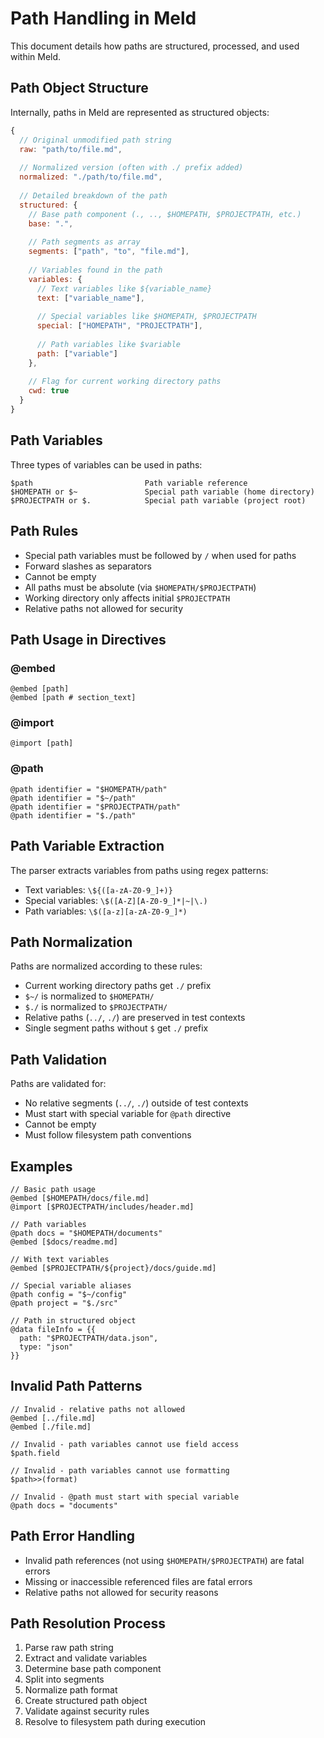 # Path Handling in Meld

This document details how paths are structured, processed, and used within Meld.

## Path Object Structure

Internally, paths in Meld are represented as structured objects:

```javascript
{
  // Original unmodified path string
  raw: "path/to/file.md",
  
  // Normalized version (often with ./ prefix added)
  normalized: "./path/to/file.md",
  
  // Detailed breakdown of the path
  structured: {
    // Base path component (., .., $HOMEPATH, $PROJECTPATH, etc.)
    base: ".",
    
    // Path segments as array
    segments: ["path", "to", "file.md"],
    
    // Variables found in the path
    variables: {
      // Text variables like ${variable_name}
      text: ["variable_name"],
      
      // Special variables like $HOMEPATH, $PROJECTPATH
      special: ["HOMEPATH", "PROJECTPATH"],
      
      // Path variables like $variable
      path: ["variable"]
    },
    
    // Flag for current working directory paths
    cwd: true
  }
}
```

## Path Variables

Three types of variables can be used in paths:

```
$path                         Path variable reference
$HOMEPATH or $~               Special path variable (home directory)
$PROJECTPATH or $.            Special path variable (project root)
```

## Path Rules

- Special path variables must be followed by `/` when used for paths
- Forward slashes as separators
- Cannot be empty
- All paths must be absolute (via `$HOMEPATH/$PROJECTPATH`)
- Working directory only affects initial `$PROJECTPATH`
- Relative paths not allowed for security

## Path Usage in Directives

### @embed
```
@embed [path]
@embed [path # section_text]
```

### @import
```
@import [path]
```

### @path
```
@path identifier = "$HOMEPATH/path"
@path identifier = "$~/path"
@path identifier = "$PROJECTPATH/path"
@path identifier = "$./path"
```

## Path Variable Extraction

The parser extracts variables from paths using regex patterns:
- Text variables: `\${([a-zA-Z0-9_]+)}`
- Special variables: `\$([A-Z][A-Z0-9_]*|~|\.)`
- Path variables: `\$([a-z][a-zA-Z0-9_]*)`

## Path Normalization

Paths are normalized according to these rules:
- Current working directory paths get `./` prefix
- `$~/` is normalized to `$HOMEPATH/`
- `$./` is normalized to `$PROJECTPATH/`
- Relative paths (`../`, `./`) are preserved in test contexts
- Single segment paths without `$` get `./` prefix

## Path Validation

Paths are validated for:
- No relative segments (`../`, `./`) outside of test contexts
- Must start with special variable for `@path` directive
- Cannot be empty
- Must follow filesystem path conventions

## Examples

```meld
// Basic path usage
@embed [$HOMEPATH/docs/file.md]
@import [$PROJECTPATH/includes/header.md]

// Path variables
@path docs = "$HOMEPATH/documents"
@embed [$docs/readme.md]

// With text variables
@embed [$PROJECTPATH/${project}/docs/guide.md]

// Special variable aliases
@path config = "$~/config"
@path project = "$./src"

// Path in structured object
@data fileInfo = {{
  path: "$PROJECTPATH/data.json",
  type: "json"
}}
```

## Invalid Path Patterns

```
// Invalid - relative paths not allowed
@embed [../file.md]
@embed [./file.md]

// Invalid - path variables cannot use field access
$path.field

// Invalid - path variables cannot use formatting
$path>>(format)

// Invalid - @path must start with special variable
@path docs = "documents"
```

## Path Error Handling

- Invalid path references (not using `$HOMEPATH/$PROJECTPATH`) are fatal errors
- Missing or inaccessible referenced files are fatal errors
- Relative paths not allowed for security reasons

## Path Resolution Process

1. Parse raw path string
2. Extract and validate variables
3. Determine base path component
4. Split into segments
5. Normalize path format
6. Create structured path object
7. Validate against security rules
8. Resolve to filesystem path during execution 